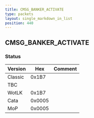```yaml
---
title: CMSG_BANKER_ACTIVATE
type: packets
layout: single_markdown_in_list
position: 440
---
```


## CMSG_BANKER_ACTIVATE

### Status

Version    | Hex        | Comment
---------- | ---------- | ---------- 
Classic    | 0x1B7      | 
TBC        |            |
WotLK      | 0x1B7      | 
Cata       | 0x0005     | 
MoP        | 0x0005     | 